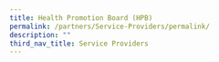 ```yaml
---
title: Health Promotion Board (HPB)
permalink: /partners/Service-Providers/permalink/
description: ""
third_nav_title: Service Providers
---
```

